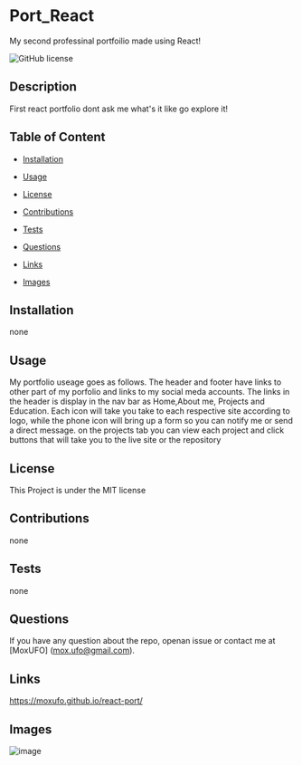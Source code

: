 # Port_React
My second professinal portfoilio made using React!

![GitHub license](https://img.shields.io/badge/license-MIT-blue.svg)

## Description

First react portfolio dont ask me what's it like go explore it!

## Table of Content

* [Installation](#installation)

* [Usage](#usage)

* [License](#license)

* [Contributions](#contributions)

* [Tests](#tests)

* [Questions](#questions)

* [Links](#links)

* [Images](#images)

## Installation

none

## Usage

My portfolio useage goes as follows. The header and footer have links to other part of my porfolio and links to my social meda accounts.
The links in the header is display in the nav bar as Home,About me, Projects and Education. Each icon will take you take to each respective
site according to logo, while the phone icon will bring up a form so you can notify me or send a direct message. on the projects tab you can 
view each project and click buttons that will take you to the live site or the repository


## License

This Project is under the MIT license

## Contributions

none

## Tests


none 

## Questions

If you have any question about the repo, openan issue or contact me at [MoxUFO] (mox.ufo@gmail.com).

## Links

https://moxufo.github.io/react-port/

## Images

![image](https://github.com/MoxUFO/react-port/assets/121896793/5c74cc47-2218-4098-a6c8-fb4401e92c73)
